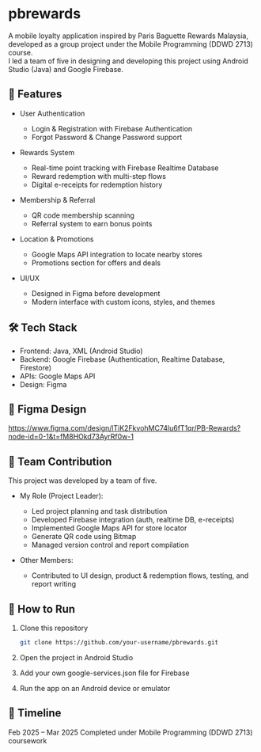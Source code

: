 # pbrewards
A mobile loyalty application inspired by Paris Baguette Rewards Malaysia, developed as a group project under the Mobile Programming (DDWD 2713) course.  
I led a team of five in designing and developing this project using Android Studio (Java) and Google Firebase.

## 🚀 Features
- User Authentication
  - Login & Registration with Firebase Authentication  
  - Forgot Password & Change Password support  

- Rewards System
  - Real-time point tracking with Firebase Realtime Database  
  - Reward redemption with multi-step flows  
  - Digital e-receipts for redemption history  

- Membership & Referral
  - QR code membership scanning  
  - Referral system to earn bonus points  

- Location & Promotions  
  - Google Maps API integration to locate nearby stores  
  - Promotions section for offers and deals  

- UI/UX
  - Designed in Figma before development  
  - Modern interface with custom icons, styles, and themes  

## 🛠 Tech Stack
- Frontend: Java, XML (Android Studio)  
- Backend: Google Firebase (Authentication, Realtime Database, Firestore)  
- APIs: Google Maps API  
- Design: Figma  

## 📸 Figma Design
https://www.figma.com/design/lTiK2FkvohMC74lu6fT1qr/PB-Rewards?node-id=0-1&t=fM8HOkd73AyrRf0w-1

## 👥 Team Contribution
This project was developed by a team of five.  

- My Role (Project Leader):
  - Led project planning and task distribution  
  - Developed Firebase integration (auth, realtime DB, e-receipts)  
  - Implemented Google Maps API for store locator
  - Generate QR code using Bitmap
  - Managed version control and report compilation  

- Other Members:
  - Contributed to UI design, product & redemption flows, testing, and report writing

## 📌 How to Run
1. Clone this repository  
   ```bash
   git clone https://github.com/your-username/pbrewards.git

2. Open the project in Android Studio

3. Add your own google-services.json file for Firebase

4. Run the app on an Android device or emulator

## 📅 Timeline
Feb 2025 – Mar 2025
Completed under Mobile Programming (DDWD 2713) coursework
